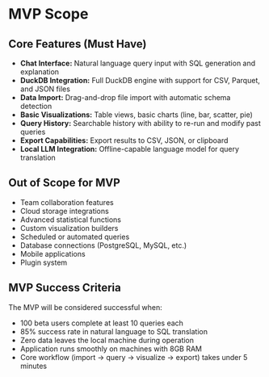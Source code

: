 # MVP Scope

## Core Features (Must Have)
- **Chat Interface:** Natural language query input with SQL generation and explanation
- **DuckDB Integration:** Full DuckDB engine with support for CSV, Parquet, and JSON files
- **Data Import:** Drag-and-drop file import with automatic schema detection
- **Basic Visualizations:** Table views, basic charts (line, bar, scatter, pie)
- **Query History:** Searchable history with ability to re-run and modify past queries
- **Export Capabilities:** Export results to CSV, JSON, or clipboard
- **Local LLM Integration:** Offline-capable language model for query translation

## Out of Scope for MVP
- Team collaboration features
- Cloud storage integrations
- Advanced statistical functions
- Custom visualization builders
- Scheduled or automated queries
- Database connections (PostgreSQL, MySQL, etc.)
- Mobile applications
- Plugin system

## MVP Success Criteria

The MVP will be considered successful when:
- 100 beta users complete at least 10 queries each
- 85% success rate in natural language to SQL translation
- Zero data leaves the local machine during operation
- Application runs smoothly on machines with 8GB RAM
- Core workflow (import → query → visualize → export) takes under 5 minutes
